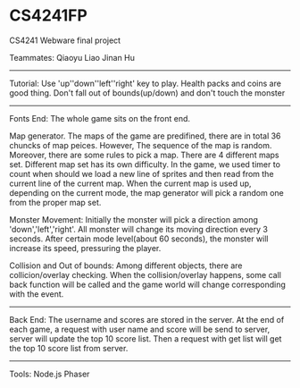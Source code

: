# CS4241FP
CS4241 Webware final project

Teammates:
Qiaoyu Liao
Jinan Hu

---------------------------------------------------------------------------
Tutorial:
Use 'up''down''left''right' key to play.
Health packs and coins are good thing.
Don't fall out of bounds(up/down) and don't touch the monster

---------------------------------------------------------------------------
Fonts End:
The whole game sits on the front end.

Map generator.
The maps of the game are predifined, there are in total 36 chuncks of map peices.
However, The sequence of the map is random. Moreover, there are some rules to pick a map.
There are 4 different maps set. Different map set has its own difficulty.
In the game, we used timer to count when should we load a new line of sprites and then read from the current line of the current map. When the current map is used up, depending on the current mode, the map generator will pick a random one from the proper map set.

Monster Movement:
Initially the monster will pick a direction among 'down','left','right'.
All monster will change its moving direction every 3 seconds.
After certain mode level(about 60 seconds), the monster will increase its speed, pressuring the player.


Collision and Out of bounds:
Among different objects, there are collicion/overlay checking. When the collision/overlay happens, some call back function will be called and the game world will change corresponding with the event.

----------------------------------------------------------------------------
Back End:
The username and scores are stored in the server.
At the end of each game, a request with user name and score will be send to server, server will update the top 10 score list.
Then a request with get list will get the top 10 score list from server.

----------------------------------------------------------------------------
Tools:
Node.js
Phaser
